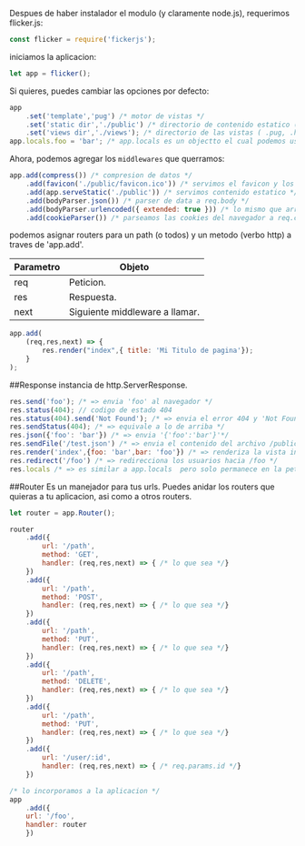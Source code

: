 Despues de haber instalador el modulo (y claramente node.js), requerimos flicker.js:
```javascript
const flicker = require('fickerjs');
```
iniciamos la aplicacion:
```javascript
let app = flicker();
```

Si quieres, puedes cambiar las opciones por defecto:
```javascript
app
    .set('template','pug') /* motor de vistas */
    .set('static dir','./public') /* directorio de contenido estatico (.css, .js, .json...)*/
    .set('views dir','./views'); /* directorio de las vistas ( .pug, .haml, .html) */
app.locals.foo = 'bar'; /* app.locals es un objectto el cual podemos usar (o llamarlo) en cualquier lugar de la aplicacion (middlewares, routers, renders...)*/
```
Ahora, podemos agregar los `middlewares` que querramos:
```javascript
app.add(compress()) /* compresion de datos */
    .add(favicon('./public/favicon.ico')) /* servimos el favicon y los cacheamos */
    .add(app.serveStatic('./public')) /* servimos contenido estatico */
    .add(bodyParser.json()) /* parser de data a req.body */
    .add(bodyParser.urlencoded({ extended: true })) /* lo mismo que arriba */
    .add(cookieParser()) /* parseamos las cookies del navegador a req.cookies */
```
podemos asignar routers para un path (o todos)  y un metodo (verbo http) a traves de 'app.add'.

| Parametro | Objeto |
|-----|---------|
| req | Peticion. |
| res | Respuesta. |
| next | Siguiente middleware a llamar. |

```javascript
app.add(
    (req,res,next) => {
        res.render("index",{ title: 'Mi Titulo de pagina'});
    }
);
```
##Response
instancia de http.ServerResponse.
```javascript
res.send('foo'); /* => envia 'foo' al navegador */
res.status(404); // codigo de estado 404
res.status(404).send('Not Found'); /* => envia el error 404 y 'Not Found' */
res.sendStatus(404); /* => equivale a lo de arriba */
res.json({'foo': 'bar'}) /* => envia '{'foo':'bar'}'*/
res.sendFile('/test.json') /* => envia el contenido del archivo /public/test.json (o en tu directorio de archivos estaticos)*/
res.render('index',{foo: 'bar',bar: 'foo'}) /* => renderiza la vista index.pug (por defecto, o tu motor de vistas)*/
res.redirect('/foo') /* => redirecciona los usuarios hacia /foo */
res.locals /* => es similar a app.locals  pero solo permanece en la peticion actual (puedes actualizarlo en cada peticion a traves de middlewares) */
```

##Router
Es un manejador para tus urls. Puedes anidar los routers que quieras a tu aplicacion, asi como a otros routers.
```javascript
let router = app.Router();

router
    .add({
        url: '/path',
        method: 'GET',
        handler: (req,res,next) => { /* lo que sea */}
    })
    .add({
        url: '/path',
        method: 'POST',
        handler: (req,res,next) => { /* lo que sea */}
    })
    .add({
        url: '/path',
        method: 'PUT',
        handler: (req,res,next) => { /* lo que sea */}
    })
    .add({
        url: '/path',
        method: 'DELETE',
        handler: (req,res,next) => { /* lo que sea */}
    })
    .add({
        url: '/path',
        method: 'PUT',
        handler: (req,res,next) => { /* lo que sea */}
    })
    .add({
        url: '/user/:id',
        handler: (req,res,next) => { /* req.params.id */}
    })

/* lo incorporamos a la aplicacion */
app
    .add({
    url: '/foo',
    handler: router
    })
```
